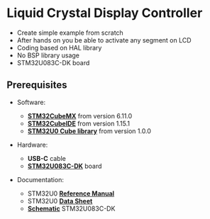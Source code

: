 # Liquid Crystal Display Controller
- Create simple example from scratch
- After hands on you be able to activate any segment on LCD
- Coding based on HAL library
- No BSP library usage
- STM32U083C-DK board

## Prerequisites
- Software:
  - **[STM32CubeMX](https://www.st.com/en/development-tools/stm32cubemx.html)** from version 6.11.0
  - **[STM32CubeIDE](https://www.st.com/en/development-tools/stm32cubeide.html)** from version 1.15.1
  - **[STM32U0 Cube library](https://www.st.com/en/embedded-software/stm32cubeu0.html)** from version 1.0.0
  
- Hardware:
  - **USB-C** cable 
  - **[STM32U083C-DK](https://www.st.com/en/evaluation-tools/stm32u083c-dk.html)** board 

- Documentation:
  - STM32U0 **[Reference Manual](https://www.st.com/resource/en/user_manual/um3261-stm32u0-series-safety-manual-stmicroelectronics.pdf)** 
  - STM32U0 **[Data Sheet](https://www.st.com/resource/en/datasheet/stm32u083cc.pdf)**
  - **[Schematic](https://www.st.com/resource/en/schematic_pack/mb1933-u083c-c02-schematic.pdf)** STM32U083C-DK